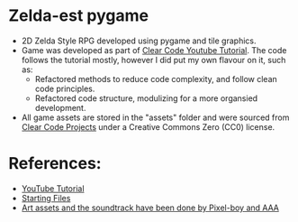 # Zelda-est pygame

* 2D Zelda Style RPG developed using pygame and tile graphics.
* Game was developed as part of [Clear Code Youtube Tutorial](https://www.youtube.com/watch?v=QU1pPzEGrqw&list=PLGUFtX0WQvIfc_tREtSfYcQpDju0YMg93&index=6&t=2678s&ab_channel=ClearCode). The code follows the tutorial mostly, however I did put my own flavour on it, such as:
  * Refactored methods to reduce code complexity, and follow clean code principles.
  * Refactored code structure, modulizing for a more organsied development.
* All game assets are stored in the "assets" folder and were sourced from [Clear Code Projects](https://github.com/clear-code-projects/Zelda) under a Creative Commons Zero (CC0) license.


# References: 
  * [YouTube Tutorial](https://www.youtube.com/watch?v=QU1pPzEGrqw&list=PLGUFtX0WQvIfc_tREtSfYcQpDju0YMg93&index=6&t=2678s&ab_channel=ClearCode)
  * [Starting Files](https://github.com/clear-code-projects/Zelda)
  * [Art assets and the soundtrack have been done by Pixel-boy and AAA](https://pixel-boy.itch.io/ninja-adventure-asset-pack)